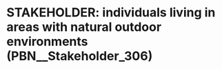 # STAKEHOLDER: __individuals living in areas with natural outdoor environments__ (PBN__Stakeholder_306)


